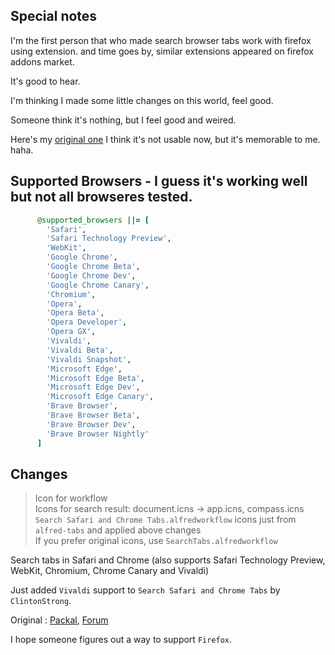 ## Special notes
I'm the first person that who made search browser tabs work with firefox using extension.
and time goes by, similar extensions appeared on firefox addons market.  

It's good to hear.  

I'm thinking I made some little changes on this world, feel good.  

Someone think it's nothing, but I feel good and weired.

Here's my [original one](https://github.com/luceat-lux-vestra/alfred-tabs-improved)
I think it's not usable now, but it's memorable to me. haha.

## Supported Browsers - I guess it's working well but not all browseres tested.
```ruby
      @supported_browsers ||= [
        'Safari',
        'Safari Technology Preview',
        'WebKit',
        'Google Chrome',
        'Google Chrome Beta',
        'Google Chrome Dev',
        'Google Chrome Canary',
        'Chromium',
        'Opera',
        'Opera Beta',
        'Opera Developer',
        'Opera GX',
        'Vivaldi',
        'Vivaldi Beta',
        'Vivaldi Snapshot',
        'Microsoft Edge',
        'Microsoft Edge Beta',
        'Microsoft Edge Dev',
        'Microsoft Edge Canary',
        'Brave Browser',
        'Brave Browser Beta',
        'Brave Browser Dev',
        'Brave Browser Nightly'
      ]
```
## Changes
> Icon for workflow  
> Icons for search result: document.icns -> app.icns, compass.icns  
> `Search Safari and Chrome Tabs.alfredworkflow` icons just from `alfred-tabs` and applied above changes  
> If you prefer original icons, use `SearchTabs.alfredworkflow`  

Search tabs in Safari and Chrome (also supports Safari Technology Preview, WebKit, Chromium, Chrome Canary and Vivaldi)

Just added `Vivaldi` support to `Search Safari and Chrome Tabs` by `ClintonStrong`.

Original :  [Packal](http://www.packal.org/workflow/search-safari-and-chrome-tabs), [Forum](https://www.alfredforum.com/topic/236-search-safari-and-chrome-tabs-updated-feb-8-2014/)

I hope someone figures out a way to support `Firefox`.